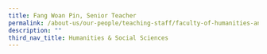 ```yaml
---
title: Fang Woan Pin, Senior Teacher
permalink: /about-us/our-people/teaching-staff/faculty-of-humanities-and-social-sciences/fang-woan-pin/
description: ""
third_nav_title: Humanities & Social Sciences
---
```

